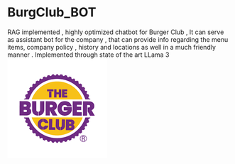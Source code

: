 # BurgClub_BOT
RAG implemented , highly optimized chatbot for Burger Club , It can serve as assistant bot for the company , that can provide info regarding the menu items, company policy , history and locations as well in a much friendly manner . Implemented through state of the art LLama 3
![Demo](https://github.com/chiragHimself/BurgClub_BOT/blob/main/Demo/burger_club_icon.png)
